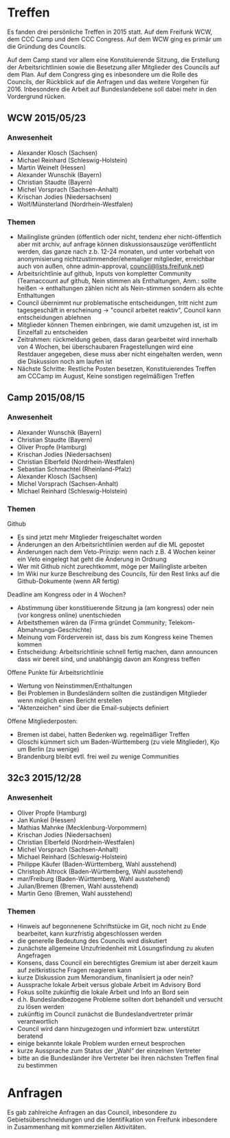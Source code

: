 # Treffen

Es fanden drei persönliche Treffen in 2015 statt. Auf dem Freifunk WCW, dem CCC Camp und dem CCC Congress. Auf dem WCW ging es primär um die Gründung des Councils. 

Auf dem Camp stand vor allem eine Konstituierende Sitzung, die Erstellung der Arbeitsrichtlinien sowie die Besetzung aller Mitglieder des Councils auf dem Plan. Auf dem Congress ging es inbesondere um die Rolle des Councils, der Rückblick auf die Anfragen und das weitere Vorgehen für 2016. Inbesondere die Arbeit auf Bundeslandebene soll dabei mehr in den Vordergrund rücken.

## WCW 2015/05/23

### Anwesenheit
* Alexander Klosch (Sachsen)
* Michael Reinhard (Schleswig-Holstein)
* Martin Weinelt (Hessen)
* Alexander Wunschik (Bayern)
* Christian Staudte (Bayern)
* Michel Vorsprach (Sachsen-Anhalt)
* Krischan Jodies (Niedersachsen)
* Wolf/Münsterland (Nordrhein-Westfalen)

### Themen
* Mailingliste gründen (öffentlich oder nicht, tendenz eher nicht-öffentlich aber mit archiv, auf anfrage können diskussionsauszüge veröffentlicht werden, das ganze nach z.b. 12-24 monaten, und unter vorbehalt von anonymisierung nichtzustimmender/ehemaliger mitglieder, erreichbar auch von außen, ohne admin-approval, council@lists.freifunk.net)
* Arbeitsrichtlinie auf github, Inputs von kompletter Community (Teamaccount auf github, Nein stimmen als Enthaltungen, Anm.: sollte heißen -> enthaltungen zählen nicht als Nein-stimmen sondern als echte Enthaltungen
* Council übernimmt nur problematische entscheidungen, tritt nicht zum tagesgeschäft in erscheinung -> "council arbeitet reaktiv", Council kann entscheidungen ablehnen
* Mitglieder können Themen einbringen, wie damit umzugehen ist, ist im Einzelfall zu entscheiden
* Zeitrahmen: rückmeldung geben, dass daran gearbeitet wird innerhalb von 4 Wochen, bei überschaubaren Fragestellungen wird eine Restdauer angegeben, diese muss aber nicht eingehalten werden, wenn die Diskussion noch am laufen ist
* Nächste Schritte: Restliche Posten besetzen, Konstituierendes Treffen am CCCamp im August, Keine sonstigen regelmäßigen Treffen

## Camp 2015/08/15

### Anwesenheit
* Alexander Wunschik (Bayern)
* Christian Staudte (Bayern)
* Oliver Propfe (Hamburg)
* Krischan Jodies (Niedersachsen)
* Christian Elberfeld (Nordrhein-Westfalen)
* Sebastian Schmachtel (Rheinland-Pfalz)
* Alexander Klosch (Sachsen)
* Michel Vorsprach (Sachsen-Anhalt)
* Michael Reinhard (Schleswig-Holstein)

### Themen

Github
* Es sind jetzt mehr Mitglieder freigeschaltet worden
* Änderungen an den Arbeitsrichtlinien werden auf die ML gepostet
* Änderungen nach dem Veto-Prinzip: wenn nach z.B. 4 Wochen keiner ein Veto eingelegt hat geht die Änderung in Ordnung
* Wer mit Github nicht zurechtkommt, möge per Mailingliste arbeiten
* Im Wiki nur kurze Beschreibung des Councils, für den Rest links auf die Github-Dokumente (wenn AR fertig)

Deadline am Kongress oder in 4 Wochen?
* Abstimmung über konstitiuerende Sitzung ja (am kongress) oder nein (vor kongress online) unentschieden
* Arbeitsthemen wären da (Firma gründet Community; Telekom-Abmahnungs-Geschichte)
* Meinung vom Förderverein ist, dass bis zum Kongress keine Themen kommen
* Entscheidung: Arbeitsrichtlinie schnell fertig machen, dann announcen dass wir bereit sind, und unabhängig davon am Kongress treffen

Offene Punkte für Arbeitsrichtlinie
* Wertung von Neinstimmen/Enthaltungen
* Bei Problemen in Bundesländern sollten die zuständigen Mitglieder wenn möglich einen Bericht erstellen
* "Aktenzeichen" sind über die Email-subjects definiert

Offene Mitgliederposten:
* Bremen ist dabei, hatten Bedenken wg. regelmäßiger Treffen
* Gloschi kümmert sich um Baden-Württemberg (zu viele Mitglieder), Kjo um Berlin (zu wenige)
* Brandenburg bleibt evtl. frei weil zu wenige Communities

## 32c3 2015/12/28

### Anwesenheit
* Oliver Propfe (Hamburg)
* Jan Kunkel (Hessen)
* Mathias Mahnke (Mecklenburg-Vorpommern)
* Krischan Jodies (Niedersachsen)
* Christian Elberfeld (Nordrhein-Westfalen)
* Michel Vorsprach (Sachsen-Anhalt)
* Michael Reinhard (Schleswig-Holstein)
* Philippe Käufer (Baden-Württemberg, Wahl ausstehend)
* Christoph Altrock (Baden-Württemberg, Wahl ausstehend)
* mar/Freiburg (Baden-Württemberg, Wahl ausstehend)
* Julian/Bremen (Bremen, Wahl ausstehend)
* Martin Geno (Bremen, Wahl ausstehend)

### Themen
* Hinweis auf begonnenene Schriftstücke im Git, noch nicht zu Ende bearbeitet, kann kurzfristig abgeschlossen werden
* die generelle Bedeutung des Councils wird diskutiert
* zunächste allgemeine Unzufriedenheit mit Lösungsfindung zu akuten Angefragen
* Konsens, dass Council ein berechtigtes Gremium ist aber derzeit kaum auf zeitkristische Fragen reagieren kann
* kurze Diskussion zum Memorandium, finanlisiert ja oder nein?
* Aussprache lokale Arbeit versus globale Arbeit im Advisory Bord
* Fokus sollte zukünftig die lokale Arbeit und Info an Bord sein
* d.h. Bundeslandbezogene Probleme sollten dort behandelt und versucht zu lösen werden
* zukünftig im Council zunächst die Bundeslandvertreter primär verantwortlich
* Council wird dann hinzugezogen und informiert bzw. unterstützt beratend
* einige bekannte lokale Problem wurden erneut besprochen
* kurze Aussprache zum Status der „Wahl“ der einzelnen Vertreter
* bitte an die Bundesländer ihre Vertreter bei ihren nächsten Treffen final zu bestimmen

# Anfragen

Es gab zahlreiche Anfragen an das Council, inbesondere zu Gebietsüberschneidungen und die Identifikation von Freifunk inbesondere in Zusammenhang mit kommerziellen Aktivitäten.

